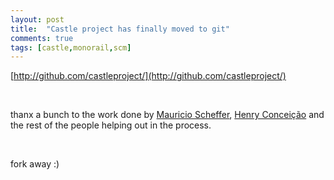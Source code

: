 ```yaml
---
layout: post
title:  "Castle project has finally moved to git"
comments: true
tags: [castle,monorail,scm]
---
```



[http://github.com/castleproject/](http://github.com/castleproject/)

&#160;

thanx a bunch to the work done by [Mauricio Scheffer](http://bugsquash.blogspot.com), [Henry Conceição](http://www.castlestronghold.com) and the rest of the people helping out in the process.

&#160;

fork away :)

